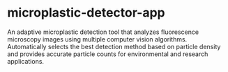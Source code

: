 # microplastic-detector-app
An adaptive microplastic detection tool that analyzes fluorescence microscopy images using multiple computer vision algorithms. Automatically selects the best detection method based on particle density and provides accurate particle counts for environmental and research applications.
